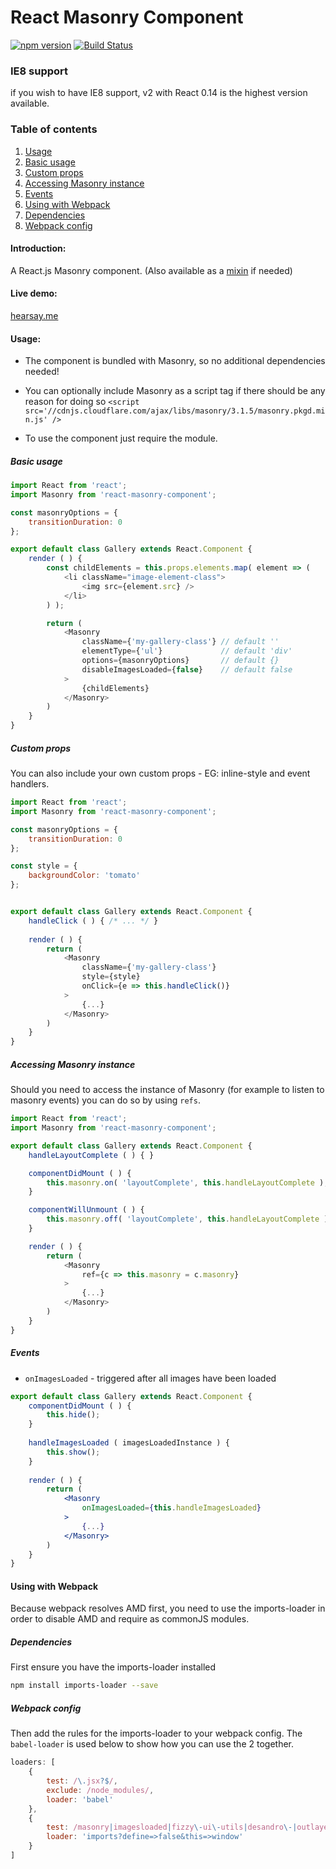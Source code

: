 React Masonry Component
=======================

[![npm version](https://badge.fury.io/js/react-masonry-component.svg)](http://badge.fury.io/js/react-masonry-component)
[![Build Status](https://travis-ci.org/eiriklv/react-masonry-component.svg?branch=master)](https://travis-ci.org/eiriklv/react-masonry-component)

### IE8 support
if you wish to have IE8 support, v2 with React 0.14 is the highest version available.

### Table of contents
1. [Usage](#usage)
  1. [Basic usage](#basic-usage)
  2. [Custom props](#custom-props)
  3. [Accessing Masonry instance](#accessing-masonry-instance)
  4. [Events](#events)
3. [Using with Webpack](#using-with-webpack)
  1. [Dependencies](#dependencies)
  2. [Webpack config](#webpack-config)

#### Introduction:
A React.js Masonry component. (Also available as a [mixin](https://github.com/eiriklv/react-masonry-mixin) if needed)

#### Live demo:
[hearsay.me](http://www.hearsay.me)

#### Usage:

* The component is bundled with Masonry, so no additional dependencies needed!
* You can optionally include Masonry as a script tag if there should be any reason for doing so
`<script src='//cdnjs.cloudflare.com/ajax/libs/masonry/3.1.5/masonry.pkgd.min.js' />`

* To use the component just require the module.

##### Basic usage

```js
import React from 'react';
import Masonry from 'react-masonry-component';

const masonryOptions = {
    transitionDuration: 0
};

export default class Gallery extends React.Component {
    render ( ) {
        const childElements = this.props.elements.map( element => (
            <li className="image-element-class">
                <img src={element.src} />
            </li>
        ) );

        return (
            <Masonry
                className={'my-gallery-class'} // default ''
                elementType={'ul'}             // default 'div'
                options={masonryOptions}       // default {}
                disableImagesLoaded={false}    // default false
            >
                {childElements}
            </Masonry>
        )
    }
}
```

##### Custom props
You can also include your own custom props - EG: inline-style and event handlers.

```js
import React from 'react';
import Masonry from 'react-masonry-component';

const masonryOptions = {
    transitionDuration: 0
};

const style = {
    backgroundColor: 'tomato'
};


export default class Gallery extends React.Component {
    handleClick ( ) { /* ... */ }
    
    render ( ) {
        return (
            <Masonry
                className={'my-gallery-class'}
                style={style}
                onClick={e => this.handleClick()}
            >
                {...}
            </Masonry>
        )
    }
}
```

##### Accessing Masonry instance
Should you need to access the instance of Masonry (for example to listen to masonry events)
you can do so by using `refs`.

 ```js
 import React from 'react';
 import Masonry from 'react-masonry-component';

 export default class Gallery extends React.Component {
     handleLayoutComplete ( ) { }

     componentDidMount ( ) {
         this.masonry.on( 'layoutComplete', this.handleLayoutComplete );
     }

     componentWillUnmount ( ) {
         this.masonry.off( 'layoutComplete', this.handleLayoutComplete );
     }

     render ( ) {
         return (
             <Masonry
                 ref={c => this.masonry = c.masonry}
             >
                 {...}
             </Masonry>
         )
     }
 }
 ```

##### Events

- `onImagesLoaded` - triggered after all images have been loaded

```jsx
export default class Gallery extends React.Component {
    componentDidMount ( ) {
        this.hide();
    }
    
    handleImagesLoaded ( imagesLoadedInstance ) {
        this.show();
    }
    
    render ( ) {
        return (
            <Masonry
                onImagesLoaded={this.handleImagesLoaded}
            >
                {...}
            </Masonry>
        )
    }
}
```

#### Using with Webpack
Because webpack resolves AMD first, you need to use the imports-loader in order to disable AMD
and require as commonJS modules.

##### Dependencies
First ensure you have the imports-loader installed
```sh
npm install imports-loader --save
```

##### Webpack config
Then add the rules for the imports-loader to your webpack config.
The `babel-loader` is used below to show how you can use the 2 together.
```js
loaders: [
    {
        test: /\.jsx?$/,
        exclude: /node_modules/,
        loader: 'babel'
    },
    {
        test: /masonry|imagesloaded|fizzy\-ui\-utils|desandro\-|outlayer|get\-size|doc\-ready|eventie|eventemitter/,
        loader: 'imports?define=>false&this=>window'
    }
]
```
